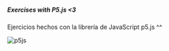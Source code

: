 <h5>Exercises with P5.js <3</h5>
Ejercicios hechos con la librería de JavaScript p5.js ^^
  
![p5js](https://github.com/MistyBlunch/examples-with-p5.js/assets/29315728/30501a34-99aa-4f86-99fb-5263342d751c)
